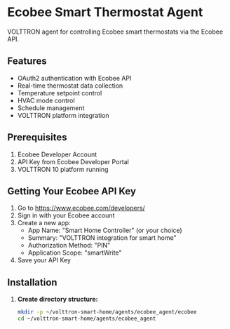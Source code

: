 # Ecobee Smart Thermostat Agent

VOLTTRON agent for controlling Ecobee smart thermostats via the Ecobee API.

## Features

- OAuth2 authentication with Ecobee API
- Real-time thermostat data collection
- Temperature setpoint control
- HVAC mode control
- Schedule management
- VOLTTRON platform integration

## Prerequisites

1. Ecobee Developer Account
2. API Key from Ecobee Developer Portal
3. VOLTTRON 10 platform running

## Getting Your Ecobee API Key

1. Go to https://www.ecobee.com/developers/
2. Sign in with your Ecobee account
3. Create a new app:
   - App Name: "Smart Home Controller" (or your choice)
   - Summary: "VOLTTRON integration for smart home"
   - Authorization Method: "PIN"
   - Application Scope: "smartWrite"
4. Save your API Key

## Installation

1. **Create directory structure:**
   ```bash
   mkdir -p ~/volttron-smart-home/agents/ecobee_agent/ecobee
   cd ~/volttron-smart-home/agents/ecobee_agent
   ```
